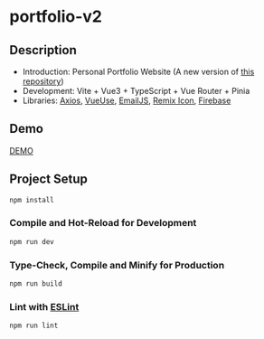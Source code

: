 # portfolio-v2

## Description

- Introduction: Personal Portfolio Website (A new version of [this repository](https://github.com/bear320/Portfolio))
- Development: Vite + Vue3 + TypeScript + Vue Router + Pinia
- Libraries: [Axios](https://axios-http.com/), [VueUse](https://vueuse.org/), [EmailJS](https://www.emailjs.com/), [Remix Icon](https://remixicon.com/), [Firebase](https://firebase.google.com/)

## Demo

[DEMO](https://my-portfolio-8932b.web.app/)

## Project Setup

```sh
npm install
```

### Compile and Hot-Reload for Development

```sh
npm run dev
```

### Type-Check, Compile and Minify for Production

```sh
npm run build
```

### Lint with [ESLint](https://eslint.org/)

```sh
npm run lint
```
